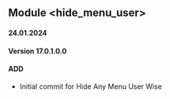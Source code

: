 ## Module <hide_menu_user>

#### 24.01.2024
#### Version 17.0.1.0.0
#### ADD

- Initial commit for Hide Any Menu User Wise



